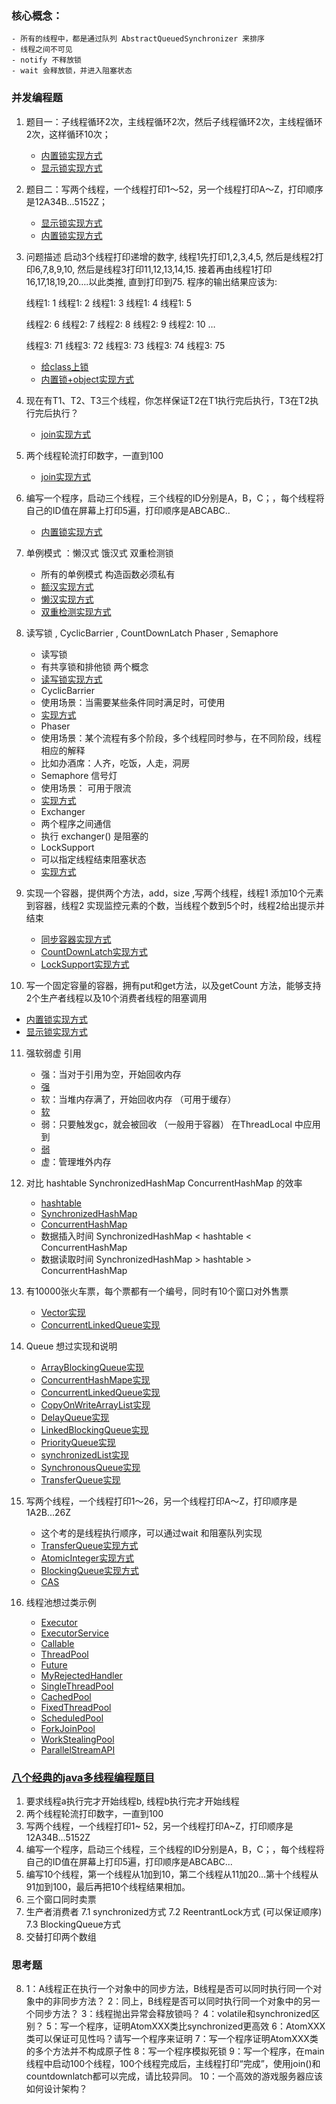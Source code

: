 
### 核心概念：
    - 所有的线程中，都是通过队列 AbstractQueuedSynchronizer 来排序
    - 线程之间不可见
    - notify 不释放锁
    - wait 会释放锁，并进入阻塞状态
### 并发编程题
1. 题目一：子线程循环2次，主线程循环2次，然后子线程循环2次，主线程循环2次，这样循环10次；
    - [内置锁实现方式](src/main/java/com/javaniuniu/juc/loop/output/subject1/T1.java)
    - [显示锁实现方式](src/main/java/com/javaniuniu/juc/loop/output/subject1/T2.java)
2. 题目二：写两个线程，一个线程打印1～52，另一个线程打印A～Z，打印顺序是12A34B...5152Z；
    - [显示锁实现方式](src/main/java/com/javaniuniu/juc/loop/output/subject2/D1.java)
    - [内置锁实现方式](src/main/java/com/javaniuniu/juc/loop/output/subject2/Demo1.java)
    
3. 问题描述 
   启动3个线程打印递增的数字, 线程1先打印1,2,3,4,5, 然后是线程2打印6,7,8,9,10, 然后是线程3打印11,12,13,14,15. 接着再由线程1打印16,17,18,19,20….以此类推, 直到打印到75. 程序的输出结果应该为:
   
   线程1: 1 
   线程1: 2 
   线程1: 3 
   线程1: 4 
   线程1: 5
   
   线程2: 6 
   线程2: 7 
   线程2: 8 
   线程2: 9 
   线程2: 10 
   …
   
   线程3: 71 
   线程3: 72 
   线程3: 73 
   线程3: 74 
   线程3: 75
   - [给class上锁](src/main/java/com/javaniuniu/juc/loop/output/subject3/T1.java)
   - [内置锁+object实现方式](src/main/java/com/javaniuniu/juc/loop/output/subject3/T2.java)
4. 现在有T1、T2、T3三个线程，你怎样保证T2在T1执行完后执行，T3在T2执行完后执行？
    - [join实现方式](src/main/java/com/javaniuniu/juc/loop/output/subject4/T1_join.java)
5. 两个线程轮流打印数字，一直到100
    - [join实现方式](src/main/java/com/javaniuniu/juc/loop/output/subject5/T1.java)
6. 编写一个程序，启动三个线程，三个线程的ID分别是A，B，C；，每个线程将自己的ID值在屏幕上打印5遍，打印顺序是ABCABC..
    - [内置锁实现方式](src/main/java/com/javaniuniu/juc/loop/output/subject6/T2.java)
7. 单例模式 ：懒汉式 饿汉式 双重检测锁
   - 所有的单例模式 构造函数必须私有
   - [额汉实现方式](src/main/java/com/javaniuniu/juc/loop/output/subject7/HungerMan.java)
   - [懒汉实现方式](src/main/java/com/javaniuniu/juc/loop/output/subject7/LazyMan.java)
   - [双重检测实现方式](src/main/java/com/javaniuniu/juc/loop/output/subject7/DoubleCheck.java)
   
8. 读写锁 , CyclicBarrier ,  CountDownLatch Phaser , Semaphore
   - 读写锁
    - 有共享锁和排他锁 两个概念
    - [读写锁实现方式](src/main/java/com/javaniuniu/juc/loop/output/subject8/Test_ReadWriteLock.java)
   - CyclicBarrier
    - 使用场景：当需要某些条件同时满足时，可使用
    - [实现方式](src/main/java/com/javaniuniu/juc/loop/output/subject8/Test_CyclicBarrier.java)
   - Phaser
    - 使用场景：某个流程有多个阶段，多个线程同时参与，在不同阶段，线程相应的解释
    - 比如办酒席：人齐，吃饭，人走，洞房
   - Semaphore 信号灯
    - 使用场景： 可用于限流
    - [实现方式](src/main/java/com/javaniuniu/juc/loop/output/subject8/Test_Semaphore.java)
   - Exchanger
    - 两个程序之间通信
    - 执行 exchanger() 是阻塞的
   - LockSupport 
    - 可以指定线程结束阻塞状态
    - [实现方式](src/main/java/com/javaniuniu/juc/loop/output/subject8/Test_LockSupport.java)
   
9. 实现一个容器，提供两个方法，add，size ,写两个线程，线程1 添加10个元素到容器，线程2 实现监控元素的个数，当线程个数到5个时，线程2给出提示并结束
   - [同步容器实现方式](src/main/java/com/javaniuniu/juc/loop/output/subject9/T1_NotifyHoldingLock.java)
   - [CountDownLatch实现方式](src/main/java/com/javaniuniu/juc/loop/output/subject9/T1_NotifyHoldingLock.java)
   - [LockSupport实现方式](src/main/java/com/javaniuniu/juc/loop/output/subject9/T1_LockSupport.java)
10. 写一个固定容量的容器，拥有put和get方法，以及getCount 方法，能够支持2个生产者线程以及10个消费者线程的阻塞调用
   - [内置锁实现方式](src/main/java/com/javaniuniu/juc/loop/output/subject10/T1_Container.java)
   - [显示锁实现方式](src/main/java/com/javaniuniu/juc/loop/output/subject10/T2_Container.java)
11. 强软弱虚 引用
    - 强：当对于引用为空，开始回收内存
    - [强](src/main/java/com/javaniuniu/juc/loop/output/subject11/Test_NormalReference.java)
    - 软：当堆内存满了，开始回收内存  （可用于缓存）
    - [软](src/main/java/com/javaniuniu/juc/loop/output/subject11/Test_SoftReference.java)
    - 弱：只要触发gc，就会被回收    （一般用于容器） 在ThreadLocal 中应用到
    - [弱](src/main/java/com/javaniuniu/juc/loop/output/subject11/Test_WeakReference.java)
    - 虚：管理堆外内存  
   
12. 对比 hashtable SynchronizedHashMap  ConcurrentHashMap 的效率
    - [hashtable](src/main/java/com/javaniuniu/juc/loop/output/subject12/Test_Hashtable.java)
    - [SynchronizedHashMap](src/main/java/com/javaniuniu/juc/loop/output/subject12/Test_SynchronizedHashMap.java)
    - [ConcurrentHashMap](src/main/java/com/javaniuniu/juc/loop/output/subject12/Test_ConcurrentHashMap.java)
    - 数据插入时间 SynchronizedHashMap < hashtable < ConcurrentHashMap
    - 数据读取时间 SynchronizedHashMap > hashtable > ConcurrentHashMap
  
13. 有10000张火车票，每个票都有一个编号，同时有10个窗口对外售票
    - [Vector实现](src/main/java/com/javaniuniu/juc/loop/output/subject13/Test_TicketSell_vector2.java)
    - [ConcurrentLinkedQueue实现](src/main/java/com/javaniuniu/juc/loop/output/subject13/Test_TicketSell_ConcurrentLinkedQueue.java)
   
14. Queue 想过实现和说明
    - [ArrayBlockingQueue实现](src/main/java/com/javaniuniu/juc/loop/output/subject14/Test_ArrayBlockingQueue.java)
    - [ConcurrentHashMape实现](src/main/java/com/javaniuniu/juc/loop/output/subject14/Test_ConcurrentHashMap.java)
    - [ConcurrentLinkedQueue实现](src/main/java/com/javaniuniu/juc/loop/output/subject14/Test_ConcurrentLinkedQueue.java)
    - [CopyOnWriteArrayList实现](src/main/java/com/javaniuniu/juc/loop/output/subject14/Test_CopyOnWriteArrayList.java)
    - [DelayQueue实现](src/main/java/com/javaniuniu/juc/loop/output/subject14/Test_DelayQueue.java)
    - [LinkedBlockingQueue实现](src/main/java/com/javaniuniu/juc/loop/output/subject14/Test_LinkedBlockingQueue.java)
    - [PriorityQueue实现](src/main/java/com/javaniuniu/juc/loop/output/subject14/Test_PriorityQueue.java)
    - [synchronizedList实现](src/main/java/com/javaniuniu/juc/loop/output/subject14/Test_SynchronizedList.java)
    - [SynchronousQueue实现](src/main/java/com/javaniuniu/juc/loop/output/subject14/Test_SynchronousQueue.java)
    - [TransferQueue实现](src/main/java/com/javaniuniu/juc/loop/output/subject14/Test_TransferQueue.java)
   
15. 写两个线程，一个线程打印1～26，另一个线程打印A～Z，打印顺序是1A2B...26Z
    - 这个考的是线程执行顺序，可以通过wait 和阻塞队列实现
    - [TransferQueue实现方式](src/main/java/com/javaniuniu/juc/loop/output/subject15/Test_TransferQueue.java)
    - [AtomicInteger实现方式](src/main/java/com/javaniuniu/juc/loop/output/subject15/Test_AtomicInteger.java)
    - [BlockingQueue实现方式](src/main/java/com/javaniuniu/juc/loop/output/subject15/Test_BlockingQueue.java)
    - [CAS](src/main/java/com/javaniuniu/juc/loop/output/subject15/Test_CAS.java)
    
16. 线程池想过类示例
    - [Executor](src/main/java/com/javaniuniu/juc/loop/output/subject16/Test_Executor.java)
    - [ExecutorService](src/main/java/com/javaniuniu/juc/loop/output/subject16/Test_ExecutorService.java)
    - [Callable](src/main/java/com/javaniuniu/juc/loop/output/subject16/Test_Callable.java)
    - [ThreadPool](src/main/java/com/javaniuniu/juc/loop/output/subject16/Test_ThreadPool.java)
    - [Future](src/main/java/com/javaniuniu/juc/loop/output/subject16/Test_Future.java)
    - [MyRejectedHandler](src/main/java/com/javaniuniu/juc/loop/output/subject16/Test_MyRejectedHandler.java)
    - [SingleThreadPool](src/main/java/com/javaniuniu/juc/loop/output/subject16/Test_SingleThreadPool.java)
    - [CachedPool](src/main/java/com/javaniuniu/juc/loop/output/subject16/Test_CachedPool.java)
    - [FixedThreadPool](src/main/java/com/javaniuniu/juc/loop/output/subject16/Test_FixedThreadPool.java)
    - [ScheduledPool](src/main/java/com/javaniuniu/juc/loop/output/subject16/Test_ScheduledPool.java)
    - [ForkJoinPool](src/main/java/com/javaniuniu/juc/loop/output/subject16/Test_ForkJoinPool.java)
    - [WorkStealingPool](src/main/java/com/javaniuniu/juc/loop/output/subject16/Test_WorkStealingPool.java)
    - [ParallelStreamAPI](src/main/java/com/javaniuniu/juc/loop/output/subject16/Test_ParallelStreamAPI.java)
    
    


### [八个经典的java多线程编程题目](https://blog.csdn.net/shinecjj/article/details/103792151)

1. 要求线程a执行完才开始线程b, 线程b执行完才开始线程
2. 两个线程轮流打印数字，一直到100
3. 写两个线程，一个线程打印1~ 52，另一个线程打印A~Z，打印顺序是12A34B...5152Z
4. 编写一个程序，启动三个线程，三个线程的ID分别是A，B，C；，每个线程将自己的ID值在屏幕上打印5遍，打印顺序是ABCABC...
5. 编写10个线程，第一个线程从1加到10，第二个线程从11加20…第十个线程从91加到100，最后再把10个线程结果相加。
6. 三个窗口同时卖票
7.  生产者消费者
    7.1 synchronized方式
    7.2 ReentrantLock方式 (可以保证顺序)
    7.3 BlockingQueue方式
8. 交替打印两个数组

   
### 思考题
8. 1：A线程正在执行一个对象中的同步方法，B线程是否可以同时执行同一个对象中的非同步方法？
   2：同上，B线程是否可以同时执行同一个对象中的另一个同步方法？
   3：线程抛出异常会释放锁吗？
   4：volatile和synchronized区别？
   5：写一个程序，证明AtomXXX类比synchronized更高效
   6：AtomXXX类可以保证可见性吗？请写一个程序来证明
   7：写一个程序证明AtomXXX类的多个方法并不构成原子性
   8：写一个程序模拟死锁
   9：写一个程序，在main线程中启动100个线程，100个线程完成后，主线程打印“完成”，使用join()和countdownlatch都可以完成，请比较异同。
   10：一个高效的游戏服务器应该如何设计架构？